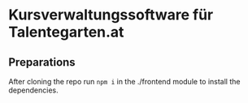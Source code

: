# Kursverwaltungssoftware für Talentegarten.at

## Preparations

After cloning the repo run `npm i` in the ./frontend module to install the dependencies.